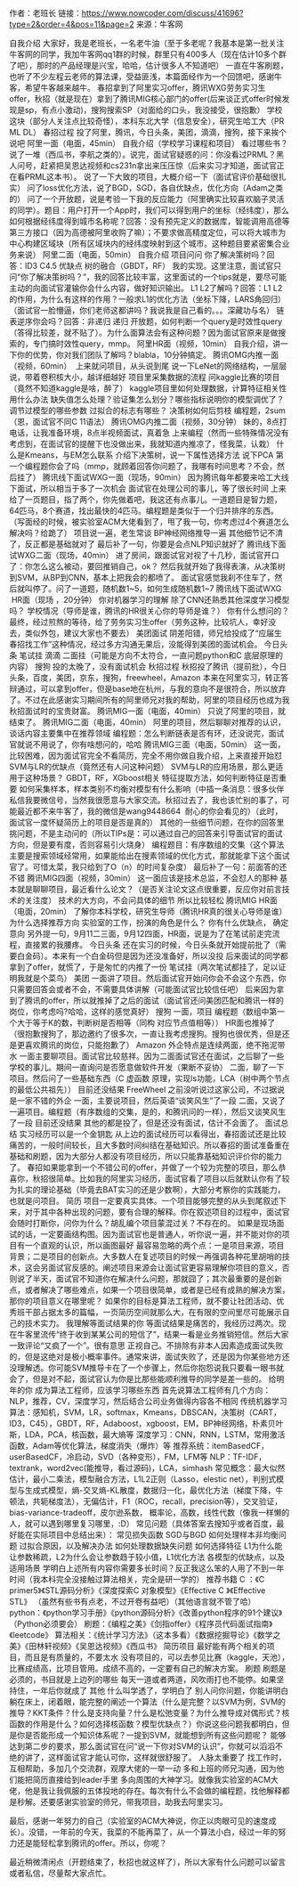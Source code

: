 作者：老班长
链接：https://www.nowcoder.com/discuss/41696?type=2&order=4&pos=11&page=2
来源：牛客网

自我介绍
大家好，我是老班长，一名老牛油（至于多老呢？我基本是第一批关注牛客网的同学，我加牛客网qq1群的时候，群里只有400多人（现在估计10多个群了吧），那时的产品经理是兴宝，哈哈，估计很多人不知道吧）
一直在牛客刷题，也听了不少左程云老师的算法课，受益匪浅，本篇面经作为一个回馈吧，感谢牛客，希望牛客越来越牛。
春招拿到了阿里实习offer，腾讯WXG劳务实习生offer，秋招（就是现在）拿到了腾讯MIG核心部门的offer(后来谈正式offer时候发现是sp，有点小激动)，搜狗搜索SP（对面给的口头，我没接受，很抱歉）
学校这块（部分人关注点比较奇怪），本科东北大学（信息安全），研究生哈工大（PR ML DL）
春招过程
投了阿里，腾讯，今日头条，美团，滴滴，搜狗，接下来挨个说吧
阿里一面（电面，45min）
自我介绍（学校学习课程和项目）
看过哪些书？说了一堆（西瓜书，李航之类的）。说完，面试官疑惑的问：你没看过PRML？黑人问号，赶紧把吴恩达视频和cs231n拿出来压压惊（后来实习才知道，面试官正在看PRML这本书）。
说了一下大致的项目，大概介绍一下（面试官评价基础很扎实）
问了loss优化方法，说了BGD，SGD，各自优缺点，优化方向（Adam之类的）
问了一个开放题，说是考验一下我的反应能力（阿里确实比较喜欢脑子灵活的同学）。题目：用户打开一个App时，我们可以得到用户的坐标（经纬度），那么如何根据经纬度得到城市名称呢？回答：没有预先定义的数据库，智能调用高德等第三方接口（因为高德被阿里收购了嘛）；不要求做高精度定位，可以将大城市为中心构建区域块（所有区域块内的经纬度映射到这个城市。这种题目要紧密集合业务来说）
阿里二面（电面，50min）
自我介绍
项目问问
你了解决策树吗？回答：ID3 C4.5 优缺点 树的融合（GBDT，RF） 我的实现。这里注意，面试官只问“你了解决策树吗？”，我的回答比较丰富，这里面试的一个tips就是，要尽可能主动的向面试官灌输你会什么内容，做好知识输出。
L1 L2了解吗？回答：L1 L2的作用，为什么有这样的作用？一般求L1的优化方法（坐标下降，LARS角回归）（面试官一脸懵逼，你们老师这都讲吗？我说我是自己看的。。。深藏功与名）
链表逆序你会吗？回答：非递归 递归
开放题，如何判断一个query是时效性query（答得比较差，就不贴了）。为什么面算法会有这种问题？因为面试官原来是做搜索的，专门搞时效性query，mmp。
阿里HR面（视频，10min）
自我介绍，讲一下你的优势，你对我们团队了解吗？blabla，10分钟搞定。
腾讯OMG内推一面（视频，60min）
 上来就问项目，从头说到尾
说一下LeNet的网络结构，一层层说，带着卷积核大小，越详细越好
项目里采集数据的流程
问kaggle比赛的项目（竟然不知道kaggle是啥，醉了）
kaggle项目里如何处理数据，计算特征相关性用什么办法
缺失值怎么处理？验证集怎么划分？哪些指标说明你的模型调优了？调节过模型的哪些参数
过拟合的标志有哪些？
决策树如何后剪枝
编程题，2sum（恩，面试官不同C 11语法）
腾讯OMG内推二面（视频，30分钟）
妹的，8点打电话，让我准备环境，8点半视频面试，真着急
上来编程（然而一些特殊情况没有考虑到，在面试官的提醒下也没做出来，我就知道内推凉了，怪我菜，认栽）
什么是Kmeans，与EM怎么联系
介绍下决策树，说一下属性选择方法
说下PCA
第一个编程题你会了吗（mmp，就顾着回答你问题了，我哪有时间思考？不会，然后挂了）
腾讯线下面试WXG一面（现场，90min）
因为腾讯每年都要来哈工大线下面试，所以相当于多了一次机会
面试官在处理公司的事儿，等了很长时间
上来给了一页题目，指了两个，你先做着吧，我这还有点事儿。一道题目是智力题，64匹马，8个赛道，找出最快的4匹马。编程题是类似于一个归并排序的东西。（写面经的时候，被实验室ACM大佬看到了，甩了我一句，你考虑过4个赛道怎么解决吗？给跪了）
项目说一遍，老生常谈
BP神经网络推导一遍
其他细节记不清了，反正都是基础就对了
最后补了一句，你要是会点NLP知识就好了
腾讯线下面试WXG二面（现场，40min）
进了房间，跟面试官对视了十几秒，面试官开口了：你怎么这么被动，要回推销自己，ok？
然后我就开始了我得表演，从决策树到SVM，从BP到CNN，基本上把我会的都喷了。
面试官感觉我刹不住车了，然后就叫停了。问了一道题，随机数1~5，如何生成随机数1~7
腾讯线下面试WXG  HR面（现场 ，20分钟）
你对机器学习的理解
除了CNN还熟悉其他深度学习模型吗？
学校情况（导师是谁，腾讯的HR很关心你的导师是谁？）
你有什么想问的？
最终，经过煎熬的等待，给了劳务实习生offer（劳务这种，比较坑人，幸好没去，类似外包，建议大家也不要去）
美团面试
阴差阳错，师兄给投成了“应届生春招找工作”这种情况，经过多方沟通无果后，没能得到美团的面试机会。
今日头条
笔试挂
滴滴
二面挂（可能是方向不太符合，一直问题python和C 底层原理的内容）
搜狗
投的太晚了，没有面试机会
秋招过程
秋招投了腾讯（提前批），今日头条，百度，美团，京东，搜狗，freewheel，Amazon
本来在阿里实习，转正答辩通过，可以拿到offer，但是base地在杭州，与我的意向不是很符合，所以放弃了。不过在此感谢实习期间所有的阿里师兄对我的帮助，阿里的项目经历也成为我秋招面试时的宝贵财富。
腾讯MIG一面（电面，40min）
只说了阿里的项目，就结束了。
腾讯MIG二面（电面，40min）
阿里的项目，然后聊聊对推荐的认识，谈话内容主要集中在推荐领域
编程题：怎么判断链表是否有环，还没说完，面试官就说不用说了，你有啥想问的，哈哈
腾讯MIG三面（电面，50min）
这一面，比较困难，因为面试官完全不看简历，完全不用你做自我介绍，上来直接开始怼
SVM与LR的优缺点（竟然还有人问这种问题）
SVM与LR的应用场景，那么更适用于这种场景？
GBDT，RF，XGboost相关
特征提取方法，如何判断特征是否重要
如何采集样本，样本类别不均衡对模型有什么影响（中插一条消息：很多伙伴私信我要微信号，当然我很愿意与大家交流。秋招过去了，我也该忙别的事了，可能最近都不来牛客了，我的微信是wang9448664  耐心的你会看见的）（此时，面试官一度怀疑简历上的项目是否是真的）
其他的一些细节问题，在你的回答里挑问题，不是主动问的（所以TIPs是：可以通过自己的回答来引导面试官的面试方向，但是要有度，否则容易引火烧身）
编程题目：有序数组的交集（这个算法主要是搜索领域经常用，如果能给出在搜素领域的优化方式，那就能拿下这个面试官了。可惜太菜，我只给到了O（n）的时间复杂度）
最后补了一句：前面答的还不错
腾讯MIG四面（视频，30min）
这一面应该是技术总监，不会怼人的那种
基本就是聊聊项目，最近看什么论文？（是否关注论文这点很重要，反应你对前言技术的关注度）
技术的大方向，不会问具体的细节
所以比较轻松
腾讯MIG HR面（电面，20min）
了解你本科学校，研究生导师（腾讯HR真的很关心导师是谁）
为什么选择推荐方向
实验室的工作，扮演的角色是什么？
你有什么优缺点，
确定意向
另外提一句，9月11二三面，9月12四面，HR面，说是为了在笔试前走完流程，直接累的我腰疼。
今日头条
还在实习的时候，今日头条就开始提前批了（需要白金码）。本来有一个白金码但是因为还没准备好，所以没投
后来面试的同学都拿到了offer，就慌了，于是匆忙的内推了一份
笔试挂（两次笔试都挂了，足以证明我就是个菜鸟）
美团
一面讲了项目。然后面试官开始问你会不会这个东西，你只需要回答会或者不会，不需要具体讲解（可能面试官比较信任吧）
后来因为拿到了腾讯的offer，所以就推掉了之后的面试（面试官还问美团匹配和腾讯一样的岗位，你考虑吗?哈哈，这样的感觉真好）
搜狗
一面，项目 编程题（数组中第一个大于等于K的数，判断树是否相等（同构 对应节点值相等））
HR面也推掉了（很抱歉搜狗了，那边邀约了很多次，一直让我考虑搜狗。搜狗也很优秀，但是还是更喜欢腾讯的岗位，只能抱歉了）
Amazon
外企特点是连续两面，绝不拖泥带水
一面主要聊项目。面试官比较慈祥。因为二面面试官还在面试，之后聊了一些学校的事儿。期间一直询问是否愿意做软件开发（果断不妥协）
二面，聊了一下项目。然后问了一些基础东西（C 虚函数 原理，实现ls功能，LCA（树中两个节点的最低公共祖先））
目前还没结果
FreeWheel
之前没听说过这家公司，不过据说是一家不错的外企
一面，主要说项目，然后英语“谈笑风生”了一段
二面，又说了一遍项目。编程题（有序数组的交集，是的，和腾讯问的一样），然后又谈笑风生了一段
目前还没结果
其他的都是投了，但是还没有面试，估计不会面了。
面试总结
实习经历可以是一个金钥匙
从上边的面试经历可以看得出，春招面试还是比较痛苦的，一般时间较长，且大多数时间纠结在基础知识。所以春招的面试准备重在基础和刷题，因为大部分人都没有项目经历，所以只能靠基础知识评价你的能力了。
春招如果能拿到一个不错公司的offer，并做了一个较为完整的项目，那么恭喜你，秋招很简单。比如我的阿里实习经历，面试官看了项目以后就默认你有了较为扎实的理论基础（毕竟去BAT实习的还是少数啊），大部分考察你的实践能力，也就是问项目。
简历
项目一定要真实具体。一个项目能够完整的从头到尾叙述下来，对于其中各种出现的问题，要有合理的解释。你在叙述项目的过程中，面试官会随时打断你，问你为什么？胡乱编个项目蒙混过关？不存在的。
如果是现场面试的话，一定要画结构图。因为面试官也是普通人，听你说一遍，并不能对你的项目有一个直观的认识，所以画图最好
最容易忽略的两个点：一是项目来源，项目背景；二是项目的创新点。大多数人在复述项目的时候一再强调各种花里胡哨的技术，这会另面试官反感的。阐述项目来源会让面试官更容易理解你项目的意义，否则说了半天，面试官不知道你在解决什么问题，那就囧了；其次最重要的是创新点，或者解决了哪些难点，如果一个项目很简单，或者是已经有成熟的解决方案，那你的项目意义在哪里呢？
如果你的目标是算法工程师，就不要让社团活动、优秀班干部占据太多的篇幅，一页简历空间就那么大，在有限的空间里尽可能展示自己的技术实力。
我理解等面试结果的你
等面试结果是痛苦的，我经历过两次。现在牛客里流传“终于收到某某公司的短信了”，结果一看是业务推销短信。然后大家一致评论“又疯了一个”。很有意思
正视自己。不排除有非本人因素造成面试失败的，但是这绝对是极小概率事件。通常来讲，面试失败了，还是因为你某些地方还没理解透。你可能SVM推导卡在了一个步骤上，然后你抱怨说我只要看一眼书就会了，但是对不起，面试官认为你是比那些能顺利推导的同学是差一些的。
给明年的你
成为算法工程师，应该学习哪些东西
首先说算法工程师有几个方向：NLP，推荐，CV，深度学习，然后结合公司业务做得内容各不相同
传统机器学习算法：感知机，SVM，LR，softmax，Kmeans，DBSCAN，决策树（CART，ID3，C45），GBDT，RF，Adaboost，xgboost，EM，BP神经网络，朴素贝叶斯，LDA，PCA，核函数，最大熵等
深度学习：CNN，RNN，LSTM，常用激活函数，Adam等优化算法，梯度消失（爆炸）等
推荐系统：itemBasedCF，userBasedCF，冷启动，SVD（各种变形），FM，LFM等
NLP：TF-IDF，textrank，word2vec(能推导，看过源码)，LCA，simhash
常见概念：最大似然估计，最小二乘法，模型融合方法，L1L2正则（Lasso，elestic net），判别式模型与生成式模型，熵-交叉熵-KL散度，数据归一化，最优化方法（梯度下降，牛顿法，共轭梯度法），无偏估计，F1（ROC，recall，precision等），交叉验证，bias-variance-tradeoff，皮尔逊系数，
概率论，高数，线性代数（像我一样懒的人，就可以遇到哪里复习哪里，:D）
常见问题（具体答案去搜知乎或者百度，最好能在实际项目中总结出来）：
常见损失函数
SGD与BGD
如何处理样本非均衡问题
过拟合原因，以及解决办法
如何处理数据缺失问题
如何选择特征
L1为什么能让参数稀疏，L2为什么会让参数趋于较小值，L1优化方法
各模型的优缺点，以及适用场景
学明白上述所有内容你需要多长时间？反正我这么笨的人用了不到一年时间（我本科完全没接触过算法相关，完全是研一学的）
推荐书籍
C ：《C primer5》《STL源码分析》《深度探索C 对象模型》《Effective C 》《Effective STL》 （虽然有些书有点老，不过开卷有益吧）（其他语言就不管了哈）
python：《python学习手册》《python源码分析》《改善python程序的91个建议》（Python必须要会）
刷题：《编程之美》《剑指offer》《程序员代码面试指南》《leetcode》
算法相关：《统计学习方法》（这本多看）《数据挖掘导论》《数学之美》《田林轩视频》《吴恩达视频》《西瓜书》
简历项目
最好能有两个相关的项目，而且是有质量的，不要太水
没有项目的，可以去参见比赛（kaggle，天池），比赛成绩高，比项目管用。成绩不高的，一定要有自己的解决方案。
刷题
刷题是必须的，书目就是上边列的哪些
每天一道或者两道，风吹雨打也不能停。如果坚持住，一年后你就成了
其他
什么叫学透了，学明白了
别人问你问题，你能讲明白
躺在床上，闭着眼，能完整的阐述一个算法（什么是完整？以SVM为例，SVM的推导？KKT条件？什么是支持向量？什么是松弛变量？为什么推导成对偶形式？核函数的作用是什么？如何选择核函数？模型优缺点？）你说这些问题我都明白，但是你是否能形成一个知识体系呢？一提到SVM，就能想到所有这些问题呢？
能够达到第二步的要求，那么面试官在问“说一下你对SVM的认识”，你就可以滔滔不绝的讲了，这样面试官才能认可你，这样就很舒服了。
人脉太重要了
找工作时，互相帮助，多加几个交流群，观摩大佬的一举一动
多和上班的师兄沟通，因为他们能把简历直接给到leader手里
多向周围的大神学习。就像我实验室的ACM大佬，他是我让我佩服的五体投地的存在。每次有什么不会做的编程题，找他解释都是秒解。还要感谢实验室的师兄，带我项目，助我去阿里实习。

最后，感谢一年努力的自己（实验室的ACM大神说，你正以肉眼可见的速度成长）。没错，一年前的今天，我菜的不能再菜了，从一个算法小白，经过一年的努力还是能轻松拿到腾讯的offer。所以，你呢？

最近稍微清闲点（开题结束了，秋招也就这样了），所以大家有什么问题可以留言或者私信，尽量帮大家点忙。
